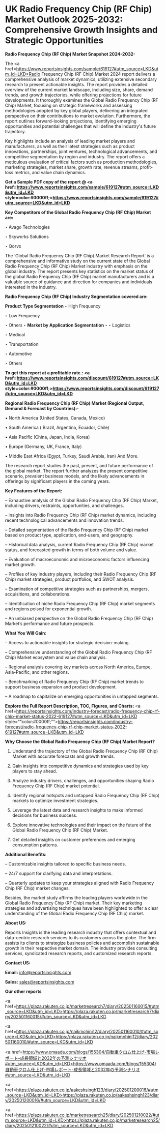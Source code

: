 # UK Radio Frequency Chip (RF Chip) Market Outlook 2025-2032: Comprehensive Growth Insights and Strategic Opportunities

<strong>Radio Frequency Chip (RF Chip) Market Snapshot 2024-2032:</strong>

The <a href=https://www.reportsinsights.com/sample/619127#utm_source=LKD&utm_id=LKD>Radio Frequency Chip (RF Chip) Market 2024 report</a> delivers a comprehensive analysis of market dynamics, utilizing extensive secondary research to present actionable insights. The report provides a detailed overview of the current market landscape, including size, share, demand trends, and growth trajectories, while offering projections for future developments. It thoroughly examines the Global Radio Frequency Chip (RF Chip) Market, focusing on strategic frameworks and assessing methodologies adopted by key global players, delivering an integrated perspective on their contributions to market evolution. Furthermore, the report outlines forward-looking projections, identifying emerging opportunities and potential challenges that will define the industry's future trajectory.

Key highlights include an analysis of leading market players and manufacturers, as well as their latest strategies such as product innovations, partnerships, joint ventures, technological advancements, and competitive segmentation by region and industry. The report offers a meticulous evaluation of critical factors such as production methodologies, marketing strategies, market share, growth rate, revenue streams, profit-loss metrics, and value chain dynamics.

<strong>Get a Sample PDF copy of the report @ <a href=https://www.reportsinsights.com/sample/619127#utm_source=LKD&utm_id=LKD style=color:#0000ff;>https://www.reportsinsights.com/sample/619127#utm_source=LKD&utm_id=LKD</a></strong>

<strong>Key Competitors of the Global Radio Frequency Chip (RF Chip) Market are:</strong>

‣ Avago Technologies

‣ Skyworks Solutions

‣ Qorvo

The ‘Global Radio Frequency Chip (RF Chip) Market Research Report’ is a comprehensive and informative study on the current state of the Global Radio Frequency Chip (RF Chip) Market industry with emphasis on the global industry. The report presents key statistics on the market status of the global Radio Frequency Chip (RF Chip) market manufacturers and is a valuable source of guidance and direction for companies and individuals interested in the industry.

<strong>Radio Frequency Chip (RF Chip) Industry Segmentation covered are:</strong>

<strong>Product Type Segmentation</strong>
‣
High Frequency

‣ Low Frequency

‣ Others
‣ 
<strong>Market by Application Segmentation</strong>
‣
‣  Logistics

‣ Medical

‣ Transportation

‣ Automotive

‣ Others

<strong>To get this report at a profitable rate.: <a href=https://www.reportsinsights.com/discount/619127#utm_source=LKD&utm_id=LKD style=color:#0000ff;>https://www.reportsinsights.com/discount/619127#utm_source=LKD&utm_id=LKD</a></strong>

<strong>Regional Radio Frequency Chip (RF Chip) Market (Regional Output, Demand &amp; Forecast by Countries):-</strong>

• North America (United States, Canada, Mexico)

• South America ( Brazil, Argentina, Ecuador, Chile)

• Asia Pacific (China, Japan, India, Korea)

• Europe (Germany, UK, France, Italy)

• Middle East Africa (Egypt, Turkey, Saudi Arabia, Iran) And More.

The research report studies the past, present, and future performance of the global market. The report further analyzes the present competitive scenario, prevalent business models, and the likely advancements in offerings by significant players in the coming years.

<strong>Key Features of the Report:</strong>

– Exhaustive analysis of the Global Radio Frequency Chip (RF Chip) Market, including drivers, restraints, opportunities, and challenges.

– Insights into Radio Frequency Chip (RF Chip) market dynamics, including recent technological advancements and innovation trends.

– Detailed segmentation of the Radio Frequency Chip (RF Chip) market based on product type, application, end-users, and geography.

– Historical data analysis, current Radio Frequency Chip (RF Chip) market status, and forecasted growth in terms of both volume and value.

– Evaluation of macroeconomic and microeconomic factors influencing market growth.

– Profiles of key industry players, including their Radio Frequency Chip (RF Chip) market strategies, product portfolios, and SWOT analysis.

– Examination of competitive strategies such as partnerships, mergers, acquisitions, and collaborations.

– Identification of niche Radio Frequency Chip (RF Chip) market segments and regions poised for exponential growth.

– An unbiased perspective on the Global Radio Frequency Chip (RF Chip) Market’s performance and future prospects.

<strong>What You Will Gain:</strong>

– Access to actionable insights for strategic decision-making.

– Comprehensive understanding of the Global Radio Frequency Chip (RF Chip) Market ecosystem and value chain analysis.

– Regional analysis covering key markets across North America, Europe, Asia-Pacific, and other regions.

– Benchmarking of Radio Frequency Chip (RF Chip) market trends to support business expansion and product development.

– A roadmap to capitalize on emerging opportunities in untapped segments.

<strong>Explore the Full Report Description, TOC, Figures, and Charts:</strong>
<a href=https://reportsinsights.com/industry-forecast/radio-frequency-chip-rf-chip-market-status-2022-619127#utm_source=LKD&utm_id=LKD style=""color:#0000ff;"">https://reportsinsights.com/industry-forecast/radio-frequency-chip-rf-chip-market-status-2022-619127#utm_source=LKD&utm_id=LKD</a>

<strong>Why Choose the Global Radio Frequency Chip (RF Chip) Market Report?</strong>

1. Understand the trajectory of the Global Radio Frequency Chip (RF Chip) Market with accurate forecasts and growth trends.

2. Gain insights into competitive dynamics and strategies used by key players to stay ahead.

3. Analyze industry drivers, challenges, and opportunities shaping Radio Frequency Chip (RF Chip) market potential.

4. Identify regional hotspots and untapped Radio Frequency Chip (RF Chip) markets to optimize investment strategies.

5. Leverage the latest data and research insights to make informed decisions for business success.

6. Explore innovative technologies and their impact on the future of the Global Radio Frequency Chip (RF Chip) Market.

7. Get detailed insights on customer preferences and emerging consumption patterns.

<strong>Additional Benefits:</strong>

– Customizable insights tailored to specific business needs.

– 24/7 support for clarifying data and interpretations.

– Quarterly updates to keep your strategies aligned with Radio Frequency Chip (RF Chip) market changes.

Besides, the market study affirms the leading players worldwide in the Global Radio Frequency Chip (RF Chip) market. Their key marketing strategies and advertising techniques have been highlighted to offer a clear understanding of the Global Radio Frequency Chip (RF Chip) market.

<strong><strong>About US</strong>:</strong>

Reports Insights is the leading research industry that offers contextual and data-centric research services to its customers across the globe. The firm assists its clients to strategize business policies and accomplish sustainable growth in their respective market domain. The industry provides consulting services, syndicated research reports, and customized research reports.

<strong>Contact US:</strong>

<p class=><b>Email:</b> <a href=mailto:info@reportsinsights.com>info@reportsinsights.com</a></p>
<p class=><b>Sales:</b> <a href=mailto:sales@reportsinsights.com>sales@reportsinsights.com</a></p>

<strong>Our other reports</strong>

<a href=https://plaza.rakuten.co.jp/marketresearch7/diary/202501160015/#utm_source=LKD&utm_id=LKD>https://plaza.rakuten.co.jp/marketresearch7/diary/202501160015/#utm_source=LKD&utm_id=LKD</a>

<a href=https://plaza.rakuten.co.jp/naikmohini12/diary/202501160010/#utm_source=LKD&utm_id=LKD>https://plaza.rakuten.co.jp/naikmohini12/diary/202501160010/#utm_source=LKD&utm_id=LKD</a>

<a href=https://www.omaada.com/blogs/155304/自動車クロム仕上げ-市場レポート-成長領域と2032年の予測シナリオ#utm_source=LKD&utm_id=LKD>https://www.omaada.com/blogs/155304/自動車クロム仕上げ-市場レポート-成長領域と2032年の予測シナリオ#utm_source=LKD&utm_id=LKD</a>

<a href=https://plaza.rakuten.co.jp/aakeshsingh123/diary/202501200016/#utm_source=LKD&utm_id=LKD>https://plaza.rakuten.co.jp/aakeshsingh123/diary/202501200016/#utm_source=LKD&utm_id=LKD</a>

<a href=https://plaza.rakuten.co.jp/marketresearch25/diary/202501210022/#utm_source=LKD&utm_id=LKD>https://plaza.rakuten.co.jp/marketresearch25/diary/202501210022/#utm_source=LKD&utm_id=LKD</a>
